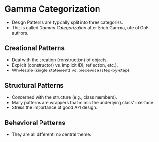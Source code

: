 # Gamma Categorization

* Design Patterns are typically split into three categories.
* This is called *Gamma Categorization* after Erich Gamma, ofe of GoF authors.

## Creational Patterns

* Deal with the creation (construction) of objects.
* Explicit (constructor) vs. implicit (DI, reflection, etc.).
* Wholesale (single statement) vs. piecewise (step-by-step).

## Structural Patterns

* Concerned with the structure (e.g., class members).
* Many patterns are wrappers that mimic the underlying class' interface.
* Stress the importance of good API design.

## Behavioral Patterns

* They are all different; no central theme.